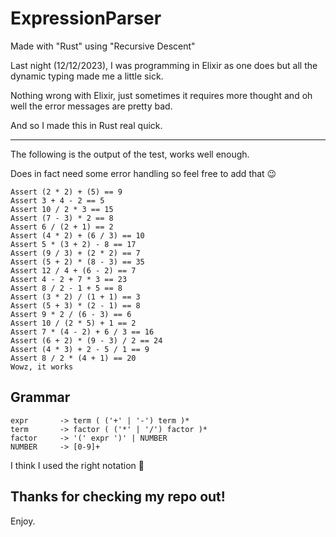 # ExpressionParser

Made with "Rust" using "Recursive Descent"

Last night (12/12/2023), I was programming in Elixir as one does but all the dynamic typing made me a little sick.

Nothing wrong with Elixir, just sometimes it requires more thought and oh well the error messages are pretty bad.

And so I made this in Rust real quick. 

---

The following is the output of the test, works well enough.

Does in fact need some error handling so feel free to add that 😉

```
Assert (2 * 2) + (5) == 9
Assert 3 + 4 - 2 == 5
Assert 10 / 2 * 3 == 15
Assert (7 - 3) * 2 == 8
Assert 6 / (2 + 1) == 2
Assert (4 * 2) + (6 / 3) == 10
Assert 5 * (3 + 2) - 8 == 17
Assert (9 / 3) + (2 * 2) == 7
Assert (5 + 2) * (8 - 3) == 35
Assert 12 / 4 + (6 - 2) == 7
Assert 4 - 2 + 7 * 3 == 23
Assert 8 / 2 - 1 + 5 == 8
Assert (3 * 2) / (1 + 1) == 3
Assert (5 + 3) * (2 - 1) == 8
Assert 9 * 2 / (6 - 3) == 6
Assert 10 / (2 * 5) + 1 == 2
Assert 7 * (4 - 2) + 6 / 3 == 16
Assert (6 + 2) * (9 - 3) / 2 == 24
Assert (4 * 3) + 2 - 5 / 1 == 9
Assert 8 / 2 * (4 + 1) == 20
Wowz, it works
```


## Grammar
```
expr       -> term ( ('+' | '-') term )*
term       -> factor ( ('*' | '/') factor )*
factor     -> '(' expr ')' | NUMBER
NUMBER     -> [0-9]+
```

I think I used the right notation 🤔



## Thanks for checking my repo out!

Enjoy.
